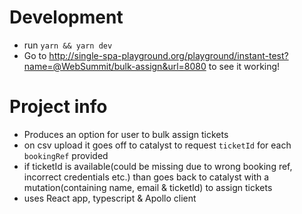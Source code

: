# Development
- run `yarn && yarn dev`
- Go to http://single-spa-playground.org/playground/instant-test?name=@WebSummit/bulk-assign&url=8080 to see it working!

# Project info
- Produces an option for user to bulk assign tickets
- on csv upload it goes off to catalyst to request `ticketId` for each `bookingRef` provided
- if ticketId is available(could be missing due to wrong booking ref, incorrect credentials etc.) than goes back to catalyst with a mutation(containing name, email & ticketId) to assign
tickets
- uses React app, typescript & Apollo client